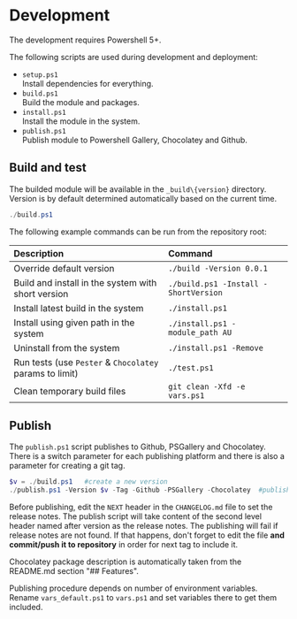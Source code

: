 # Development

The development requires Powershell 5+.

The following scripts are used during development and deployment:

- `setup.ps1`  
Install dependencies for everything.
- `build.ps1`  
Build the module and packages.
- `install.ps1`  
Install the module in the system.
- `publish.ps1`  
Publish module to Powershell Gallery, Chocolatey and Github.

## Build and test

The builded module will be available in the `_build\{version}` directory. Version is by default determined automatically based on the current time.

```powershell
./build.ps1
```

The following example commands can be run from the repository root:

| Description                                             | Command                              |
| :---                                                    | :---                                 |
| Override default version                                | `./build -Version 0.0.1`             |
| Build and install in the system with short version      | `./build.ps1 -Install -ShortVersion` |
| Install latest build in the system                      | `./install.ps1`                      |
| Install using given path in the system                  | `./install.ps1 -module_path AU`      |
| Uninstall from the system                               | `./install.ps1 -Remove`              |
| Run tests (use `Pester` & `Chocolatey` params to limit) | `./test.ps1`                         |
| Clean temporary build files                             | `git clean -Xfd -e vars.ps1`         |

## Publish

The `publish.ps1` script publishes to Github, PSGallery and Chocolatey. There is a switch parameter for each publishing platform and there is also a parameter for creating a git tag.

```powershell
$v = ./build.ps1   #create a new version
./publish.ps1 -Version $v -Tag -Github -PSGallery -Chocolatey  #publish everywhere
```

Before publishing, edit the `NEXT` header in the `CHANGELOG.md` file to set the release notes. The publish script will take content of the second level header named after version as the release notes. The publishing will fail if release notes are not found. If that happens, don't forget to edit the file **and commit/push it to repository** in order for next tag to include it.

Chocolatey package description is automatically taken from the README.md section "## Features".

Publishing procedure depends on number of environment variables. Rename `vars_default.ps1` to `vars.ps1` and set variables there to get them included.
